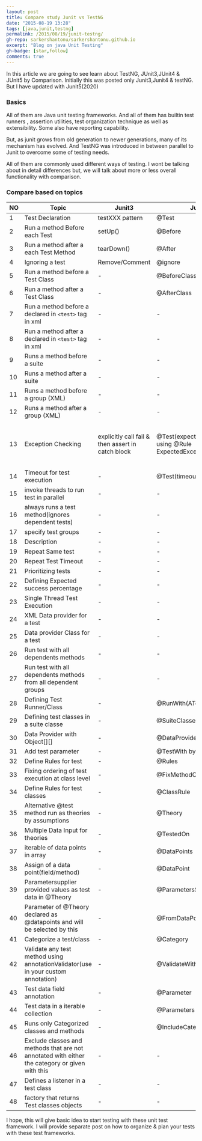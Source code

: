 ```yaml
---
layout: post
title: Compare study Junit vs TestNG
date: "2015-08-19 13:28"
tags: [java,junit,testng]
permalink: /2015/08/19/junit-testng/
gh-repo: sarkershantonu/sarkershantonu.github.io
excerpt: "Blog on java Unit Testing"
gh-badge: [star,follow]
comments: true
---
```

In this article we are going to see learn about TestNG, JUnit3,JUnit4 & JUnit5 by Comparison. Initially this was posted only Junit3,Junit4 & testNG. But I have updated with Junit5(2020)

### Basics 
All of them are Java  unit testing frameworks. And all of them has builtin test runners , assertion utilities, test organization technique as well as extensibility. Some also have reporting capability. 

But, as junit grows from old generation to newer generations, many of its mechanism has evolved. And TestNG was introduced in between parallel to Junit to overcome some of testing needs. 

All of them are commonly used different ways of testing. I wont be talking about in detail differences but, we will talk about more or less overall functionality with comparison. 

### Compare based on topics

| NO | Topic |Junit3|Junit4|Junit5|TestNG|
|-------|-------|-------|-------|-------|-------|
|1|Test Declaration|testXXX pattern |@Test|@Test|@Test|
|2|Run a method Before each Test|setUp()|@Before|-|@BeforeMethod|
|3|Run a method after a each Test Method|tearDown()|@After|-|@AfterMethod|
|4|Ignoring a test|Remove/Comment|@ignore|-|@Test(enabled=false)|
|5|Run a method before a Test Class|-|@BeforeClass|-|@BeforeClass|
|6|Run a method after a Test Class|-|@AfterClass|-|@AfterClass|
|7|Run a method before a declared in ```<test>``` tag in xml |-|-|-|@BeforeTest|
|8|Run a method after a declared in ```<test>``` tag in xml |-|-|-|@AfterTest|
|9|Runs a method before a suite|-|-|-|@BeforeSuite|
|10|Runs a method after a suite|-|-|-|@AfterSuite|
|11|Runs a method before a group (XML)|-|-|-|@BeforeGroups|
|12|Runs a method after a group (XML)|-|-|-|@AfterGroups|
|13|Exception Checking|explicitly call fail & then assert in catch block|@Test(expected = <Name of the Exception>.class) or using @Rule ExpectedException |Using Exception in an Executable functional interface |@Test(expectedExceptions = ExceptionClassName.class)|
|14|Timeout for test execution|-|@Test(timeout = 1000)|-|@Test(timeout = timeoutinmilisecond)|
|15|invoke threads to run test in parallel|-|-|-|@Test(threadPoolSize = threadNumber)|
|16|always runs a test method(ignores dependent tests)|-|-|-|@Test(alwaysRun=true)|
|17|specify test groups |-|-|-|@Test(groups = Name of the group specified in XML)|
|18|Description|-|-|-|@Test(description=The description for the tests)|
|19|Repeat Same test|-|-|-|@Test(invocationCount=integer)|
|20|Repeat Test Timeout|-|-|-|@Test(invocationTimeOut=)|
|21|Prioritizing tests|-|-|-|@Test(priority=integer)|
|22|Defining Expected success percentage|-|-|-|@Test(successPercentage=integer)|
|23|Single Thread Test Execution|-|-|-|@Test(singleThreaded=true)|
|24|XML Data provider for a test|-|-|-|@Test(dataProvider=NameOfProvider)|
|25|Data provider Class for a test|-|-|-|@Test(dataProviderClass=DataProviderClassName.class|
|26|Run test with all dependents methods|-|-|-|@Test(dependsOnMethods=Name of all methods)|
|27|Run test with all dependents methods from all dependent groups|-|-|-|@Test(dependsOnGroups=Name of all Groups)|
|28|Defining Test Runner/Class|-|@RunWith(ATestRunner.class)|-|-|
|29|Defining test classes in a suite classe|-|@SuiteClasses|-|-|
|30|Data Provider with Object[][]|-|@DataProvider from [TNG](https://github.com/TNG/junit-dataprovider)|-|@DataProvider|
|31|Add test parameter|-|@TestWith by [zohhak](https://github.com/piotrturski/zohhak)|-|-|
|32|Define Rules for test |-|@Rules|-|-|
|33|Fixing ordering of test execution at class level|-|@FixMethodOrder|-|-|
|34|Define Rules for test classes|-|@ClassRule|-|-|
|35|Alternative @test method run as theories by assumptions|-|@Theory|-|-|
|36|Multiple Data Input for theories|-|@TestedOn|-|-|
|37|iterable of data points in array|-|@DataPoints|-|-|
|38|Assign of a data point(field/method)|-|@DataPoint|-|-|
|39|Parametersupplier provided values as test data in @Theory|-|@ParametersSuppliedBy|-|-|
|40|Parameter of @Theory declared as @datapoints and will be selected by this|-|@FromDataPoints|-|-|
|41|Categorize a test/class|-|@Category|-|-|
|42|Validate any test method using annotationValidator(use in your custom annotation)|-|@ValidateWith|-|-|
|43|Test data field annotation|-|@Parameter|-|-|
|44|Test data in a iterable collection|-|@Parameters|-|@parameters={arrayOfStrings}|
|45|Runs only Categorized classes and methods|-|@IncludeCategory|-|-|
|46|Exclude classes and methods that are not annotated with either the category or given with this|-|-|-|-|
|47|Defines a listener in a test class|-|-|-|@Listeners|
|48|factory that returns Test classes objects|-|-|-|@Factory|


I hope, this will give basic idea to start testing with these unit test framework. I will provide separate post on how to organize & plan your tests with these test frameworks.
